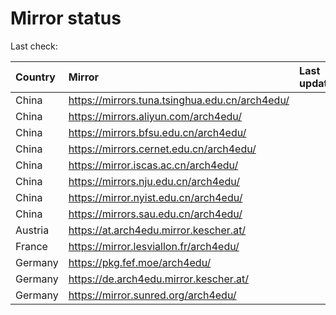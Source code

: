 <script src="./time.js"></script>
# Mirror status
Last check: <script type="text/javascript">localize(1715152755.432547);</script>

|Country|Mirror|Last update|
|:------|:-----|:----------|
|China|https://mirrors.tuna.tsinghua.edu.cn/arch4edu/|<script type="text/javascript">localize(1715106823);</script>|
|China|https://mirrors.aliyun.com/arch4edu/|<script type="text/javascript">localize(1715106823);</script>|
|China|https://mirrors.bfsu.edu.cn/arch4edu/|<script type="text/javascript">localize(1715106823);</script>|
|China|https://mirrors.cernet.edu.cn/arch4edu/|<script type="text/javascript">localize(1715106823);</script>|
|China|https://mirror.iscas.ac.cn/arch4edu/|<script type="text/javascript">localize(1715106823);</script>|
|China|https://mirrors.nju.edu.cn/arch4edu/|<script type="text/javascript">localize(1715106823);</script>|
|China|https://mirror.nyist.edu.cn/arch4edu/|<script type="text/javascript">localize(1715106823);</script>|
|China|https://mirrors.sau.edu.cn/arch4edu/|<script type="text/javascript">localize(1715106823);</script>|
|Austria|https://at.arch4edu.mirror.kescher.at/|<script type="text/javascript">localize(1715106823);</script>|
|France|https://mirror.lesviallon.fr/arch4edu/|<script type="text/javascript">localize(1715106823);</script>|
|Germany|https://pkg.fef.moe/arch4edu/|<script type="text/javascript">localize(1715106823);</script>|
|Germany|https://de.arch4edu.mirror.kescher.at/|<script type="text/javascript">localize(1715106823);</script>|
|Germany|https://mirror.sunred.org/arch4edu/|<script type="text/javascript">localize(1715106823);</script>|

<script src="./tablefilter/tablefilter.js"></script>
<script src="./table.js"></script>